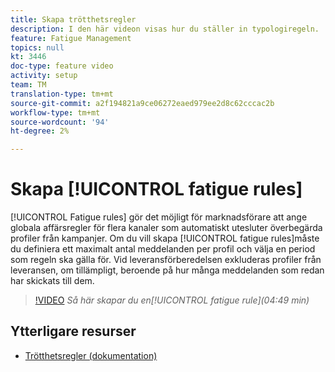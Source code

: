 ```yaml
---
title: Skapa trötthetsregler
description: I den här videon visas hur du ställer in typologiregeln.
feature: Fatigue Management
topics: null
kt: 3446
doc-type: feature video
activity: setup
team: TM
translation-type: tm+mt
source-git-commit: a2f194821a9ce06272eaed979ee2d8c62cccac2b
workflow-type: tm+mt
source-wordcount: '94'
ht-degree: 2%

---
```



# Skapa [!UICONTROL fatigue rules]

[!UICONTROL Fatigue rules] gör det möjligt för marknadsförare att ange globala affärsregler för flera kanaler som automatiskt utesluter överbegärda profiler från kampanjer.
Om du vill skapa [!UICONTROL fatigue rules]måste du definiera ett maximalt antal meddelanden per profil och välja en period som regeln ska gälla för. Vid leveransförberedelsen exkluderas profiler från leveransen, om tillämpligt, beroende på hur många meddelanden som redan har skickats till dem.

>[!VIDEO](https://video.tv.adobe.com/v/28450?quality=12)
*Så här skapar du en[!UICONTROL fatigue rule](04:49 min)*

## Ytterligare resurser

* [Trötthetsregler (dokumentation)](https://docs.adobe.com/content/help/en/campaign-standard/using/administrating/working-with-typology-rules/fatigue-rules.html)
